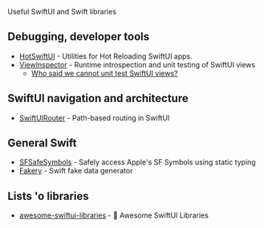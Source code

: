 Useful SwiftUI and Swift libraries

## Debugging, developer tools
- [HotSwiftUI](https://github.com/johnno1962/HotSwiftUI) - Utilities for Hot Reloading SwiftUI apps.
- [ViewInspector](https://github.com/nalexn/ViewInspector) - Runtime introspection and unit testing of SwiftUI views
    - [Who said we cannot unit test SwiftUI views?](https://nalexn.github.io/swiftui-unit-testing/)

## SwiftUI navigation and architecture
- [SwiftUIRouter](https://github.com/frzi/SwiftUIRouter) - Path-based routing in SwiftUI

## General Swift
- [SFSafeSymbols](https://github.com/SFSafeSymbols/SFSafeSymbols) - Safely access Apple's SF Symbols using static typing
- [Fakery](https://github.com/vadymmarkov/Fakery) - Swift fake data generator

## Lists 'o libraries
- [awesome-swiftui-libraries](https://github.com/Toni77777/awesome-swiftui-libraries) - 🚀 Awesome SwiftUI Libraries

